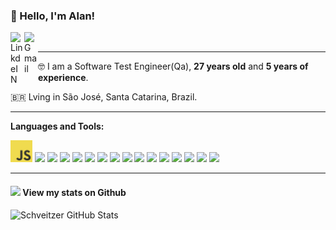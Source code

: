 ### 👋 Hello, I'm Alan!

<a target="_blank" href="https://www.linkedin.com/in/alansc/">
  <img align="left" alt="LinkdeIN" width="22px" src="https://cdn.jsdelivr.net/npm/simple-icons@v3/icons/linkedin.svg" />
</a>
<a target="_blank" href="mailto:alan.schveitzer@gmail.com">
  <img align="left" alt="Gmail" width="22px" src="https://cdn.jsdelivr.net/npm/simple-icons@v3/icons/gmail.svg" />
</a>  
</br>

---- 

🤓 I am a Software Test Engineer(Qa), **27 years old** and **5 years of experience**.

🇧🇷 Lving in São José, Santa Catarina, Brazil.

----

**Languages and Tools:**  

<code title="JavaScript"><img height="35" src="https://raw.githubusercontent.com/github/explore/80688e429a7d4ef2fca1e82350fe8e3517d3494d/topics/javascript/javascript.png"></code>
<code title="Python"><img height="35" src="https://api.iconify.design/logos:python.svg"></code>
<code title="Java"><img height="35" src="https://api.iconify.design/logos:java.svg"></code>
<code title="SQL"><img height="35" src="https://w7.pngwing.com/pngs/552/345/png-transparent-sql-database-computer-icons-sql-icon-blue-text-rectangle.png"></code>
<code title="Selenium"><img height="35" src="https://api.iconify.design/logos:selenium.svg"></code>
<code title="WebdriverIO"><img height="35" src="https://www.testautomation.app/wp-content/uploads/2018/11/webdriver-robot-with-dots.png"></code>
<code title="Appium"><img height="35" src="https://api.iconify.design/logos:appium.svg"></code>
<code title="Cucumber"><img height="35" src="https://api.iconify.design/logos:cucumber.svg"></code>
<code title="Pytest"><img height="35" src="https://tetamap.files.wordpress.com/2015/02/pytest1.png"></code>
<code title="Behave"><img height="35" src="https://behave.readthedocs.io/en/latest/_static/behave_logo1.png"></code>
<code title="Jira"><img height="35" src="https://cdn.iconscout.com/icon/free/png-512/jira-282222.png"></code>
<code title="Postman"><img height="35" src="https://api.iconify.design/logos:postman.svg"></code>
<code title="Git"><img height="35" src="https://api.iconify.design/logos:git-icon.svg"></code>
<code title="Docker"><img height="35" src="https://api.iconify.design/logos:docker-icon.svg"></code>
<code title="Android Studio"><img height="35" src="https://p7.hiclipart.com/preview/483/345/293/android-studio-integrated-development-environment-intellij-idea-software-build-studio.jpg"></code>
<code title="Jenkins"><img height="35" src="https://api.iconify.design/logos:jenkins.svg"></code>

----

#### <img src="https://media.giphy.com/media/VgCDAzcKvsR6OM0uWg/giphy.gif" width="50"> View my stats on Github 
   
![Schveitzer GitHub Stats](https://github-readme-stats.vercel.app/api?username=Schveitzer&show_icons=true)
